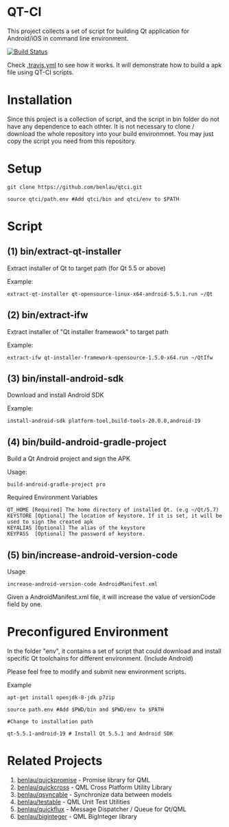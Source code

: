 # QT-CI
This project collects a set of script for building Qt application for Android/iOS in command line environment.

[![Build Status](https://travis-ci.org/benlau/qtci.svg?branch=master)](https://travis-ci.org/benlau/qtci)

Check [.travis.yml](https://github.com/benlau/qtci/blob/master/.travis.yml) to see how it works. 
It will demonstrate how to build a apk file using QT-CI scripts.

Installation
============

Since this project is a collection of script, and the script in bin folder do not have any dependence to each othter.
It is not necessary to clone / download the whole repository into your build environmnet. 
You may just copy the script you need from this repository. 

Setup
=====

    git clone https://github.com/benlau/qtci.git
    
    source qtci/path.env #Add qtci/bin and qtci/env to $PATH
   

Script
======

**(1) bin/extract-qt-installer**
--------------------------------

Extract installer of Qt to target path (for Qt 5.5 or above)

Example:

	extract-qt-installer qt-opensource-linux-x64-android-5.5.1.run ~/Qt

**(2) bin/extract-ifw**
--------------------------------

Extract installer of "Qt installer framework" to target path

Example:

	extract-ifw qt-installer-framework-opensource-1.5.0-x64.run ~/QtIfw

**(3) bin/install-android-sdk**
--------------------------------

Download and install Android SDK

Example:

	install-android-sdk platform-tool,build-tools-20.0.0,android-19

**(4) bin/build-android-gradle-project**
--------------------------------

Build a Qt Android project and sign the APK

Usage:

	build-android-gradle-project pro
	
Required Environment Variables	

	QT_HOME [Required] The home directory of installed Qt. (e.g ~/Qt/5.7)
	KEYSTORE [Optional] The location of keystore. If it is set, it will be used to sign the created apk
	KEYALIAS [Optional] The alias of the keystore
	KEYPASS  [Optional] The password of keystore.

(5) bin/increase-android-version-code
--------------------------------

Usage

    increase-android-version-code AndroidManifest.xml

Given a AndroidManifest.xml file, it will increase the value of versionCode field by one.

Preconfigured Environment
=========================


In the folder "env", it contains a set of script that could download and install specific Qt toolchains for different environment. (Include Android)

Please feel free to modify and submit new environment scripts.

Example

	apt-get install openjdk-8-jdk p7zip

	source path.env #Add $PWD/bin and $PWD/env to $PATH

	#Change to installation path

	qt-5.5.1-android-19 # Install Qt 5.5.1 and Android SDK


Related Projects
=================

 1. [benlau/quickpromise](https://github.com/benlau/quickpromise) - Promise library for QML
 2. [benlau/quickcross](https://github.com/benlau/quickcross) - QML Cross Platform Utility Library
 3. [benlau/qsyncable](https://github.com/benlau/qsyncable) - Synchronize data between models
 4. [benlau/testable](https://github.com/benlau/testable) - QML Unit Test Utilities
 5. [benlau/quickflux](https://github.com/benlau/quickflux) - Message Dispatcher / Queue for Qt/QML
 6. [benlau/biginteger](https://github.com/benlau/biginteger) - QML BigInteger library
